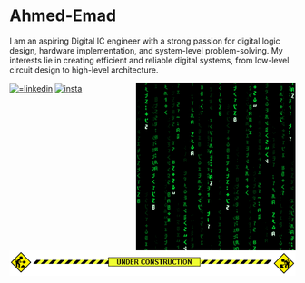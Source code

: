 # Ahmed-Emad
I am an aspiring Digital IC engineer with a strong passion for digital logic design, hardware implementation, and system-level problem-solving. My interests lie in creating efficient and reliable digital systems, from low-level circuit design to high-level architecture.


<img src = 'Adds/matrix.gif' alt = 'Awesome Matrix Code' align='right'/>

<a href="https://www.linkedin.com/in/ahmed-emad-aboelsauud" target="blank"><img align="center" src="https://raw.githubusercontent.com/rahuldkjain/github-profile-readme-generator/master/src/images/icons/Social/linked-in-alt.svg" alt="=linkedin" height="30" width="40" /></a>
<a href="https://www.instagram.com/_ahmeedemad/" target="blank"><img align="center" src="https://raw.githubusercontent.com/rahuldkjain/github-profile-readme-generator/master/src/images/icons/Social/instagram.svg" alt="insta" height="30" width="40" /></a>

<img src = 'Adds/under-construction.gif' alt = 'construct' align='Center'/>

